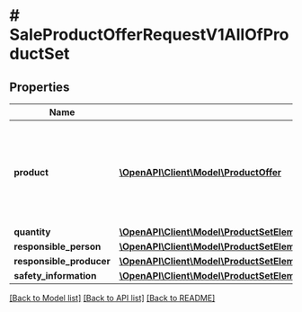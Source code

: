 # # SaleProductOfferRequestV1AllOfProductSet

## Properties

Name | Type | Description | Notes
------------ | ------------- | ------------- | -------------
**product** | [**\OpenAPI\Client\Model\ProductOffer**](ProductOffer.md) | You should enter the product identifier (UUID or EAN) or a complete product definition. | [optional]
**quantity** | [**\OpenAPI\Client\Model\ProductSetElementQuantityQuantity**](ProductSetElementQuantityQuantity.md) |  | [optional]
**responsible_person** | [**\OpenAPI\Client\Model\ProductSetElementResponsiblePersonRequestResponsiblePerson**](ProductSetElementResponsiblePersonRequestResponsiblePerson.md) |  | [optional]
**responsible_producer** | [**\OpenAPI\Client\Model\ProductSetElementResponsibleProducerRequest**](ProductSetElementResponsibleProducerRequest.md) |  | [optional]
**safety_information** | [**\OpenAPI\Client\Model\ProductSetElementSafetyInformation**](ProductSetElementSafetyInformation.md) |  | [optional]

[[Back to Model list]](../../README.md#models) [[Back to API list]](../../README.md#endpoints) [[Back to README]](../../README.md)
